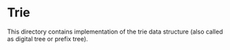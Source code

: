 # Trie

This directory contains implementation of the trie data structure (also called as digital tree or prefix tree).
